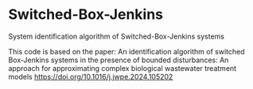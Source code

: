 # Switched-Box-Jenkins
System identification algorithm of Switched-Box-Jenkins systems

This code is based on the paper:
  An identification algorithm of switched Box-Jenkins systems in the presence of bounded disturbances: An approach for approximating complex biological wastewater treatment models
  https://doi.org/10.1016/j.jwpe.2024.105202
